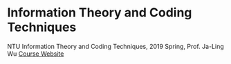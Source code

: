 # Information Theory and Coding Techniques
NTU Information Theory and Coding Techniques, 2019 Spring, Prof. Ja-Ling Wu
[Course Website](http://www.cmlab.csie.ntu.edu.tw/~itct/#)
